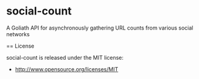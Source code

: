 social-count
============

A Goliath API for asynchronously gathering URL counts from various social networks

== License

social-count is released under the MIT license:

* http://www.opensource.org/licenses/MIT
